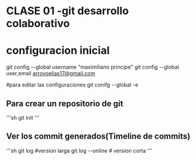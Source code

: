# CLASE 01 -git desarrollo colaborativo
# configuracion inicial
git config --global username "maximiliano principe"
git config --global user,email arroyoelias17@gmail.com

#para editar las configuraciones
git conifg --global -e

## Para crear un repositorio de git
'''sh
git init
'''

## Ver los commit generados(Timeline de commits)

'''sh
git log #version larga
git log --online # version corta
'''